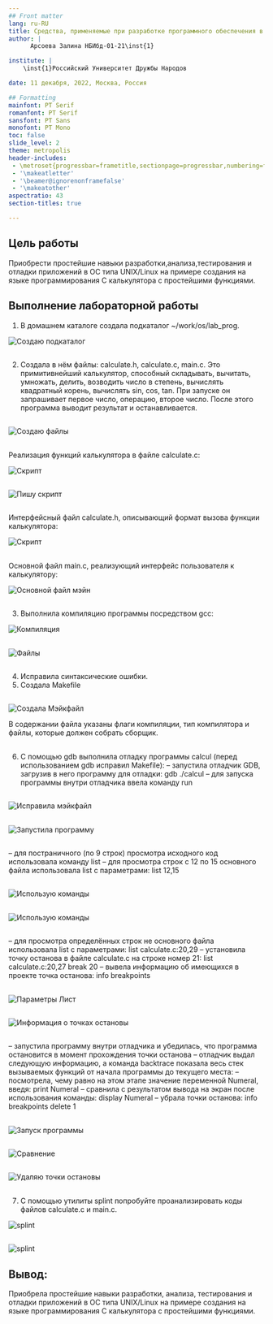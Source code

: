 ```yaml
---
## Front matter
lang: ru-RU
title: Средства, применяемые при разработке программного обеспечения в ОС типа UNIX/Linux
author: |
	  Арсоева Залина НБИбд-01-21\inst{1}

institute: |
	\inst{1}Российский Университет Дружбы Народов

date: 11 декабря, 2022, Москва, Россия

## Formatting
mainfont: PT Serif
romanfont: PT Serif
sansfont: PT Sans
monofont: PT Mono
toc: false
slide_level: 2
theme: metropolis
header-includes: 
 - \metroset{progressbar=frametitle,sectionpage=progressbar,numbering=fraction}
 - '\makeatletter'
 - '\beamer@ignorenonframefalse'
 - '\makeatother'
aspectratio: 43
section-titles: true

---
```


## Цель работы

Приобрести простейшие навыки разработки,анализа,тестирования и отладки приложений в ОС типа UNIX/Linux на примере создания на языке программирования
С калькулятора с простейшими функциями.

## Выполнение лабораторной работы

1. В домашнем каталоге создала подкаталог ~/work/os/lab_prog.

![Создаю подкаталог](image/1.png)

##

2. Создала в нём файлы: calculate.h, calculate.c, main.c. Это примитивнейший калькулятор, способный складывать, вычитать, умножать, делить, возводить число в степень, вычислять квадратный корень, вычислять sin, cos, tan. При запуске он запрашивает первое число, операцию, второе число. После этого программа выводит результат и останавливается.

##

![Создаю файлы](image/2.png)

##

Реализация функций калькулятора в файле calculate.c:

![Скрипт](image/3.png)

##

![Пишу скрипт](image/4.png)

##

Интерфейсный файл calculate.h, описывающий формат вызова функции калькулятора:

![Скрипт](image/5.png)

##

Основной файл main.c, реализующий интерфейс пользователя к калькулятору:

![Основной файл мэйн](image/6.png)

##

3. Выполнила компиляцию программы посредством gcc:

![Компиляция](image/7.png)

##

![Файлы](image/8.png)

##

4. Исправила синтаксические ошибки.
5. Создала Makefile

##

![Создала Мэйкфайл](image/9.png)

В содержании файла указаны флаги компиляции, тип компилятора и файлы, которые должен собрать сборщик.

##

6. С помощью gdb выполнила отладку программы calcul (перед использованием gdb исправил Makefile):
– запустила отладчик GDB, загрузив в него программу для отладки: gdb ./calcul
– для запуска программы внутри отладчика ввела команду run

##

![Исправила мэйкфайл](image/10.png)

##

![Запустила программу](image/11.png)

##

– для постраничного (по 9 строк) просмотра исходного код использовала команду list
– для просмотра строк с 12 по 15 основного файла использовала list с параметрами:
list 12,15

##

![Использую команды](image/12.png)

##

![Использую команды](image/13.png)

##

– для просмотра определённых строк не основного файла использовала list с параметрами: list calculate.c:20,29
– установила точку останова в файле calculate.c на строке номер 21: 
list calculate.c:20,27
break 20
– вывела информацию об имеющихся в проекте точка останова: info breakpoints

##

![Параметры Лист](image/14.png)

##

![Информация о точках остановы](image/15.png)

##

– запустила программу внутри отладчика и убедилась, что программа остановится в момент прохождения точки останова
– отладчик выдал следующую информацию, а команда backtrace показала весь стек вызываемых функций от начала программы до текущего места:
– посмотрела, чему равно на этом этапе значение переменной Numeral, введя:
print Numeral
– сравнила с результатом вывода на экран после использования команды:
display Numeral
– убрала точки останова:
info breakpoints
delete 1

##

![Запуск программы](image/16.png)

##

![Сравнение](image/17.png)

##

![Удаляю точки остановы](image/18.png)

##

7. С помощью утилиты splint попробуйте проанализировать коды файлов
calculate.c и main.c.

![splint](image/19.png)

##

![splint](image/20.png)

## Вывод:

Приобрела простейшие навыки разработки, анализа, тестирования и отладки приложений в ОС типа UNIX/Linux на примере создания на языке программирования C калькулятора с простейшими функциями.
